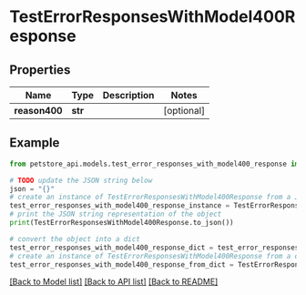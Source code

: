 # TestErrorResponsesWithModel400Response


## Properties

Name | Type | Description | Notes
------------ | ------------- | ------------- | -------------
**reason400** | **str** |  | [optional] 

## Example

```python
from petstore_api.models.test_error_responses_with_model400_response import TestErrorResponsesWithModel400Response

# TODO update the JSON string below
json = "{}"
# create an instance of TestErrorResponsesWithModel400Response from a JSON string
test_error_responses_with_model400_response_instance = TestErrorResponsesWithModel400Response.from_json(json)
# print the JSON string representation of the object
print(TestErrorResponsesWithModel400Response.to_json())

# convert the object into a dict
test_error_responses_with_model400_response_dict = test_error_responses_with_model400_response_instance.to_dict()
# create an instance of TestErrorResponsesWithModel400Response from a dict
test_error_responses_with_model400_response_from_dict = TestErrorResponsesWithModel400Response.from_dict(test_error_responses_with_model400_response_dict)
```
[[Back to Model list]](../README.md#documentation-for-models) [[Back to API list]](../README.md#documentation-for-api-endpoints) [[Back to README]](../README.md)


